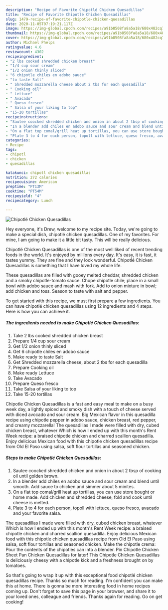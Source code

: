 ```yaml
---
description: "Recipe of Favorite Chipotlé Chicken Quesadillas"
title: "Recipe of Favorite Chipotlé Chicken Quesadillas"
slug: 1479-recipe-of-favorite-chipotle-chicken-quesadillas
date: 2020-11-05T07:19:21.117Z
image: https://img-global.cpcdn.com/recipes/a91b8508fa8a5a18/680x482cq70/chipotle-chicken-quesadillas-recipe-main-photo.jpg
thumbnail: https://img-global.cpcdn.com/recipes/a91b8508fa8a5a18/680x482cq70/chipotle-chicken-quesadillas-recipe-main-photo.jpg
cover: https://img-global.cpcdn.com/recipes/a91b8508fa8a5a18/680x482cq70/chipotle-chicken-quesadillas-recipe-main-photo.jpg
author: Michael Phelps
ratingvalue: 4.6
reviewcount: 4302
recipeingredient:
- "2 lbs cooked shredded chicken breast"
- "1/4 cup sour cream"
- "1/2 onion thinly sliced"
- "6 chipotle chiles en adobo sauce"
- "to taste Salt"
- " Shredded mozzarella cheese about 2 tbs for each quesadilla"
- " Cooking oil"
- " Lettuce"
- " Avacado"
- " Queso fresco"
- " Salsa of your liking to top"
- "15-20 tortillas"
recipeinstructions:
- "Sautee coocked shredded chicken and onion in about 2 tbsp of cooking oil until golden brown."
- "In a blender add chiles en adobo sauce and sour cream and blend until smooth. Add sauce to chicken and simmer about 5 minites."
- "On a flat top comal/grill heat up tortillas, you can use store bought or home made. Add chicken and shredded cheese, fold and cook until cheese is melted."
- "Plate 3 to 4 for each person, topoll with lettuce, queso fresco, avacado and your favorite salsa."
categories:
- Recipe
tags:
- chipotl
- chicken
- quesadillas

katakunci: chipotl chicken quesadillas 
nutrition: 272 calories
recipecuisine: American
preptime: "PT13M"
cooktime: "PT54M"
recipeyield: "4"
recipecategory: Lunch

---
```



![Chipotlé Chicken Quesadillas](https://img-global.cpcdn.com/recipes/a91b8508fa8a5a18/680x482cq70/chipotle-chicken-quesadillas-recipe-main-photo.jpg)

Hey everyone, it's Drew, welcome to my recipe site. Today, we're going to make a special dish, chipotlé chicken quesadillas. One of my favorites. For mine, I am going to make it a little bit tasty. This will be really delicious.

Chipotlé Chicken Quesadillas is one of the most well liked of recent trending foods in the world. It's enjoyed by millions every day. It's easy, it is fast, it tastes yummy. They are fine and they look wonderful. Chipotlé Chicken Quesadillas is something that I have loved my whole life.

These quesadillas are filled with gooey melted cheddar, shredded chicken and a smoky chipotle-tomato sauce. Chope chipotle chile; place in a small bowl with adobo sauce and mash with fork. Add to onion mixture in bowl; add chicken and toss. Season to taste with salt and pepper.


To get started with this recipe, we must first prepare a few ingredients. You can have chipotlé chicken quesadillas using 12 ingredients and 4 steps. Here is how you can achieve it.

<!--inarticleads1-->

##### The ingredients needed to make Chipotlé Chicken Quesadillas:

1. Take 2 lbs cooked shredded chicken breast
1. Prepare 1/4 cup sour cream
1. Get 1/2 onion thinly sliced
1. Get 6 chipotle chiles en adobo sauce
1. Make ready to taste Salt
1. Get  Shredded mozzarella cheese, about 2 tbs for each quesadilla
1. Prepare  Cooking oil
1. Make ready  Lettuce
1. Take  Avacado
1. Prepare  Queso fresco
1. Take  Salsa of your liking to top
1. Take 15-20 tortillas


Chipotle Chicken Quesadillas is a fast and easy meal to make on a busy week day, a lightly spiced and smoky dish with a touch of cheese served with diced avocado and sour cream. Big Mexican flavor in this quesadilla recipe using chipotle pepper in adobo sauce, chicken breast, red pepper, and creamy mozzarella! The quesadillas I made were filled with dry, cubed chicken breast, whatever Which is how I ended up with this month&#39;s Rent Week recipe: a braised chipotle chicken and charred scallion quesadilla. Enjoy delicious Mexican food with this chipotle chicken quesadillas recipe from Old El Paso using salsa, soft flour tortillas and seasoned chicken. 

<!--inarticleads2-->

##### Steps to make Chipotlé Chicken Quesadillas:

1. Sautee coocked shredded chicken and onion in about 2 tbsp of cooking oil until golden brown.
1. In a blender add chiles en adobo sauce and sour cream and blend until smooth. Add sauce to chicken and simmer about 5 minites.
1. On a flat top comal/grill heat up tortillas, you can use store bought or home made. Add chicken and shredded cheese, fold and cook until cheese is melted.
1. Plate 3 to 4 for each person, topoll with lettuce, queso fresco, avacado and your favorite salsa.


The quesadillas I made were filled with dry, cubed chicken breast, whatever Which is how I ended up with this month&#39;s Rent Week recipe: a braised chipotle chicken and charred scallion quesadilla. Enjoy delicious Mexican food with this chipotle chicken quesadillas recipe from Old El Paso using salsa, soft flour tortillas and seasoned chicken. Make the chipotle crema: Pour the contents of the chipotles can into a blender. Pin Chipotle Chicken Sheet Pan Chicken Quesadillas for later! This Chipotle Chicken Quesadillas is deliciously cheesy with a chipotle kick and a freshness brought on by tomatoes. 

So that's going to wrap it up with this exceptional food chipotlé chicken quesadillas recipe. Thanks so much for reading. I'm confident you can make this at home. There is gonna be more interesting food in home recipes coming up. Don't forget to save this page in your browser, and share it to your loved ones, colleague and friends. Thanks again for reading. Go on get cooking!
